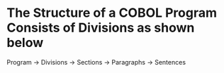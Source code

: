 # The Structure of a COBOL Program Consists of Divisions as shown below

Program -> Divisions -> Sections -> Paragraphs -> Sentences
